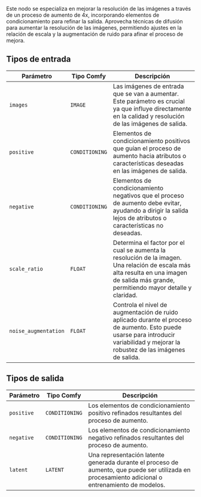 
Este nodo se especializa en mejorar la resolución de las imágenes a través de un proceso de aumento de 4x, incorporando elementos de condicionamiento para refinar la salida. Aprovecha técnicas de difusión para aumentar la resolución de las imágenes, permitiendo ajustes en la relación de escala y la augmentación de ruido para afinar el proceso de mejora.
## Tipos de entrada

| Parámetro            | Tipo Comfy        | Descripción |
|----------------------|--------------------|-------------|
| `images`             | `IMAGE`            | Las imágenes de entrada que se van a aumentar. Este parámetro es crucial ya que influye directamente en la calidad y resolución de las imágenes de salida. |
| `positive`           | `CONDITIONING`     | Elementos de condicionamiento positivos que guían el proceso de aumento hacia atributos o características deseadas en las imágenes de salida. |
| `negative`           | `CONDITIONING`     | Elementos de condicionamiento negativos que el proceso de aumento debe evitar, ayudando a dirigir la salida lejos de atributos o características no deseadas. |
| `scale_ratio`        | `FLOAT`            | Determina el factor por el cual se aumenta la resolución de la imagen. Una relación de escala más alta resulta en una imagen de salida más grande, permitiendo mayor detalle y claridad. |
| `noise_augmentation` | `FLOAT`            | Controla el nivel de augmentación de ruido aplicado durante el proceso de aumento. Esto puede usarse para introducir variabilidad y mejorar la robustez de las imágenes de salida. |

## Tipos de salida

| Parámetro     | Tipo Comfy  | Descripción |
|---------------|--------------|-------------|
| `positive`    | `CONDITIONING` | Los elementos de condicionamiento positivo refinados resultantes del proceso de aumento. |
| `negative`    | `CONDITIONING` | Los elementos de condicionamiento negativo refinados resultantes del proceso de aumento. |
| `latent`      | `LATENT`     | Una representación latente generada durante el proceso de aumento, que puede ser utilizada en procesamiento adicional o entrenamiento de modelos. 